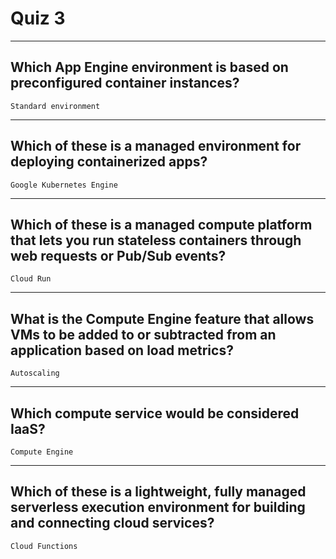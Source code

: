 # Quiz 3
____
## Which App Engine environment is based on preconfigured container instances?
```Standard environment```
____
## Which of these is a managed environment for deploying containerized apps?
```Google Kubernetes Engine```
____
## Which of these is a managed compute platform that lets you run stateless containers through web requests or Pub/Sub events?
```Cloud Run```
____
## What is the Compute Engine feature that allows VMs to be added to or subtracted from an application based on load metrics?
```Autoscaling```
____
## Which compute service would be considered IaaS?
```Compute Engine```
____
## Which of these is a lightweight, fully managed serverless execution environment for building and connecting cloud services?
```Cloud Functions```

